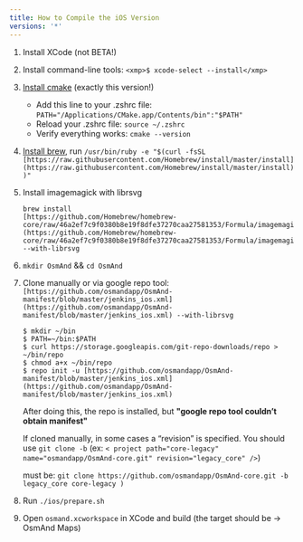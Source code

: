```yaml
---
title: How to Compile the iOS Version
versions: '*'
---
```


1. Install XCode (not BETA!)

2. Install command-line tools: `<xmp>$ xcode-select --install</xmp>`

3. [Install cmake](https://github.com/Kitware/CMake/releases/download/v3.11.2/cmake-3.11.2-Darwin-x86_64.dmg) (exactly this version!)  

   * Add this line to your .zshrc file: `PATH="/Applications/CMake.app/Contents/bin":"$PATH"`
   * Reload your .zshrc file: `source ~/.zshrc`
   * Verify everything works: `cmake --version`

4. [Install brew](https://brew.sh), run
   ```/usr/bin/ruby -e "$(curl -fsSL [https://raw.githubusercontent.com/Homebrew/install/master/install](https://raw.githubusercontent.com/Homebrew/install/master/install))"```

5. Install imagemagick with librsvg
   ```
   brew install
   [https://github.com/Homebrew/homebrew-core/raw/46a2ef7c9f0380b8e19f8dfe37270caa27581353/Formula/imagemagick.rb](https://github.com/Homebrew/homebrew-core/raw/46a2ef7c9f0380b8e19f8dfe37270caa27581353/Formula/imagemagick.rb) --with-librsvg
   ```

6. `mkdir OsmAnd` && `cd OsmAnd`

7. Clone manually or via google repo tool: `[https://github.com/osmandapp/OsmAnd-manifest/blob/master/jenkins_ios.xml](https://github.com/osmandapp/OsmAnd-manifest/blob/master/jenkins_ios.xml) --with-librsvg`
   ```
   $ mkdir ~/bin
   $ PATH=~/bin:$PATH
   $ curl https://storage.googleapis.com/git-repo-downloads/repo > ~/bin/repo
   $ chmod a+x ~/bin/repo
   $ repo init -u [https://github.com/osmandapp/OsmAnd-manifest/blob/master/jenkins_ios.xml](https://github.com/osmandapp/OsmAnd-manifest/blob/master/jenkins_ios.xml)
   ```

   After doing this, the repo is installed, but **"google repo tool couldn’t obtain manifest"**

   If cloned manually, in some cases a “revision” is specified. You should use `git clone -b` (ex: `< project path="core-legacy" name="osmandapp/OsmAnd-core.git" revision="legacy_core" />`)

   must be: `git clone https://github.com/osmandapp/OsmAnd-core.git -b legacy_core core-legacy )`

8. Run `./ios/prepare.sh`

9. Open `osmand.xcworkspace` in XCode and build (the target should be -> OsmAnd Maps)
